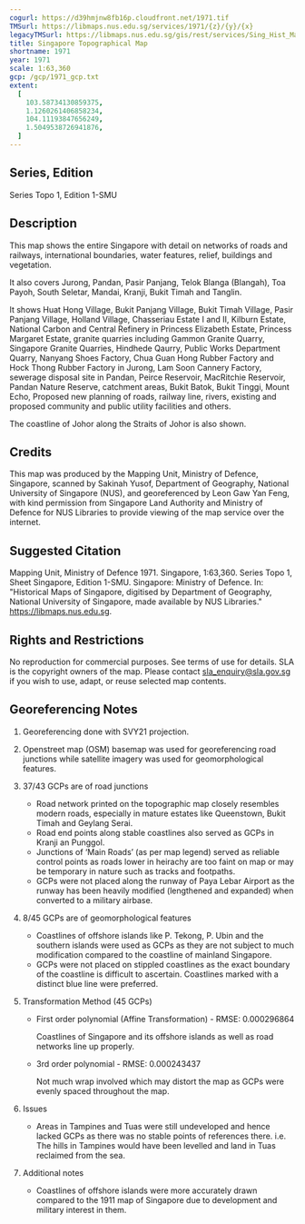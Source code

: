 ```yaml
---
cogurl: https://d39hmjnw8fb16p.cloudfront.net/1971.tif
TMSurl: https://libmaps.nus.edu.sg/services/1971/{z}/{y}/{x}
legacyTMSurl: https://libmaps.nus.edu.sg/gis/rest/services/Sing_Hist_Maps/1971/MapServer/tile/{z}/{y}/{x}
title: Singapore Topographical Map
shortname: 1971
year: 1971
scale: 1:63,360
gcp: /gcp/1971_gcp.txt
extent:
  [
    103.58734130859375,
    1.1260261406858234,
    104.11193847656249,
    1.5049538726941876,
  ]
---
```


## Series, Edition

Series Topo 1, Edition 1-SMU

## Description

This map shows the entire Singapore with detail on networks of roads and railways, international boundaries, water features, relief, buildings and vegetation.

It also covers Jurong, Pandan, Pasir Panjang, Telok Blanga (Blangah), Toa Payoh, South Seletar, Mandai, Kranji, Bukit Timah and Tanglin.

It shows Huat Hong Village, Bukit Panjang Village, Bukit Timah Village, Pasir Panjang Village, Holland Village, Chasseriau Estate I and II, Kilburn Estate, National Carbon and Central Refinery in Princess Elizabeth Estate, Princess Margaret Estate, granite quarries including Gammon Granite Quarry, Singapore Granite Quarries, Hindhede Qaurry, Public Works Department Quarry, Nanyang Shoes Factory, Chua Guan Hong Rubber Factory and Hock Thong Rubber Factory in Jurong, Lam Soon Cannery Factory, sewerage disposal site in Pandan, Peirce Reservoir, MacRitchie Reservoir, Pandan Nature Reserve, catchment areas, Bukit Batok, Bukit Tinggi, Mount Echo, Proposed new planning of roads, railway line, rivers, existing and proposed community and public utility facilities and others.

The coastline of Johor along the Straits of Johor is also shown.

## Credits

This map was produced by the Mapping Unit, Ministry of Defence, Singapore, scanned by Sakinah Yusof, Department of Geography, National University of Singapore (NUS), and georeferenced by Leon Gaw Yan Feng, with kind permission from Singapore Land Authority and Ministry of Defence for NUS Libraries to provide viewing of the map service over the internet.

## Suggested Citation

Mapping Unit, Ministry of Defence 1971. Singapore, 1:63,360. Series Topo 1, Sheet Singapore, Edition 1-SMU. Singapore: Ministry of Defence. In: "Historical Maps of Singapore, digitised by Department of Geography, National University of Singapore, made available by NUS Libraries." https://libmaps.nus.edu.sg.

## Rights and Restrictions

No reproduction for commercial purposes. See terms of use for details. SLA is the copyright owners of the map. Please contact sla_enquiry@sla.gov.sg if you wish to use, adapt, or reuse selected map contents.

## Georeferencing Notes

1. Georeferencing done with SVY21 projection.

2. Openstreet map (OSM) basemap was used for georeferencing road junctions while satellite imagery was used for geomorphological features.

3. 37/43 GCPs are of road junctions

   - Road network printed on the topographic map closely resembles modern roads, especially in mature estates like Queenstown, Bukit Timah and Geylang Serai.
   - Road end points along stable coastlines also served as GCPs in Kranji an Punggol.
   - Junctions of ‘Main Roads’ (as per map legend) served as reliable control points as roads lower in heirachy are too faint on map or may be temporary in nature such as tracks and footpaths.
   - GCPs were not placed along the runway of Paya Lebar Airport as the runway has been heavily modified (lengthened and expanded) when converted to a military airbase.

4. 8/45 GCPs are of geomorphological features

   - Coastlines of offshore islands like P. Tekong, P. Ubin and the southern islands were used as GCPs as they are not subject to much modification compared to the coastline of mainland Singapore.
   - GCPs were not placed on stippled coastlines as the exact boundary of the coastline is difficult to ascertain. Coastlines marked with a distinct blue line were preferred.

5. Transformation Method (45 GCPs)

   - First order polynomial (Affine Transformation) - RMSE: 0.000296864

     Coastlines of Singapore and its offshore islands as well as road networks line up properly.

   - 3rd order polynomial - RMSE: 0.000243437

     Not much wrap involved which may distort the map as GCPs were evenly spaced throughout the map.

6. Issues

   - Areas in Tampines and Tuas were still undeveloped and hence lacked GCPs as there was no stable points of references there. i.e. The hills in Tampines would have been levelled and land in Tuas reclaimed from the sea.

7. Additional notes

   - Coastlines of offshore islands were more accurately drawn compared to the 1911 map of Singapore due to development and military interest in them.
